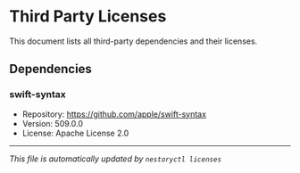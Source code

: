 # Third Party Licenses

This document lists all third-party dependencies and their licenses.

## Dependencies

### swift-syntax
- Repository: https://github.com/apple/swift-syntax
- Version: 509.0.0
- License: Apache License 2.0

---

*This file is automatically updated by `nestoryctl licenses`*